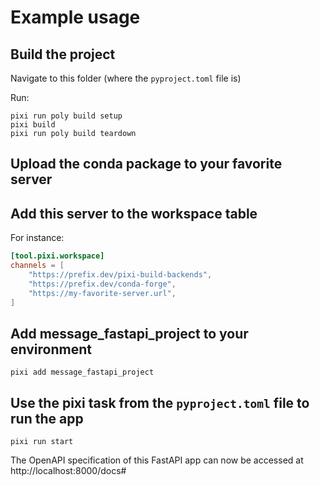 # Example usage

## Build the project
Navigate to this folder (where the `pyproject.toml` file is)

Run:
``` shell
pixi run poly build setup
pixi build
pixi run poly build teardown
```

## Upload the conda package to your favorite server

## Add this server to the workspace table

For instance:
``` toml
[tool.pixi.workspace]
channels = [
    "https://prefix.dev/pixi-build-backends",
    "https://prefix.dev/conda-forge",
    "https://my-favorite-server.url",
]
```

## Add message_fastapi_project to your environment

``` shell
pixi add message_fastapi_project
```

## Use the pixi task from the `pyproject.toml` file to run the app

``` shell
pixi run start
```

The OpenAPI specification of this FastAPI app can now be accessed at http://localhost:8000/docs#
